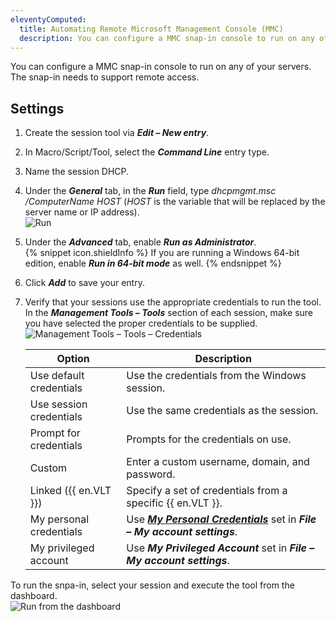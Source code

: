 ```yaml
---
eleventyComputed:
  title: Automating Remote Microsoft Management Console (MMC)
  description: You can configure a MMC snap-in console to run on any of your servers. The snap-in needs to support remote access.
---
```

You can configure a MMC snap-in console to run on any of your servers. The snap-in needs to support remote access.

## Settings

1. Create the session tool via ***Edit – New entry***.  
1. In Macro/Script/Tool, select the ***Command Line*** entry type.  
1. Name the session DHCP.  
1. Under the ***General*** tab, in the ***Run*** field, type *dhcpmgmt.msc /ComputerName $HOST$* ($HOST$ is the variable that will be replaced by the server name or IP address).  
![Run](https://webdevolutions.azureedge.net/docs/en/kb/KB4529.png)  
1. Under the ***Advanced*** tab, enable ***Run as Administrator***.  
   {% snippet icon.shieldInfo %}
   If you are running a Windows 64-bit edition, enable ***Run in 64-bit mode*** as well.
   {% endsnippet %}
1. Click ***Add*** to save your entry.  
1. Verify that your sessions use the appropriate credentials to run the tool. In the ***Management Tools – Tools*** section of each session, make sure you have selected the proper credentials to be supplied.  
   ![Management Tools – Tools – Credentials](https://webdevolutions.azureedge.net/docs/en/kb/KB4530.png)  

   | Option                      | Description                                       |
   | --------------------------- | ------------------------------------------------- |
   | Use default credentials     | Use the credentials from the Windows session.     |
   | Use session credentials     | Use the same credentials as the session.          |
   | Prompt for credentials      | Prompts for the credentials on use.               |
   | Custom                      | Enter a custom username, domain, and password.    |
   | Linked ({{ en.VLT }})       | Specify a set of credentials from a specific {{ en.VLT }}. |
   | My personal credentials     | Use [***My Personal Credentials***](/rdm/windows/commands/file/my-account-settings/my-personal-credentials/) set in ***File – My account settings***. |
   | My privileged account       | Use ***My Privileged Account*** set in ***File – My account settings***. |

To run the snpa-in, select your session and execute the tool from the dashboard.  
![Run from the dashboard](https://webdevolutions.azureedge.net/docs/en/kb/KB4531.png)
